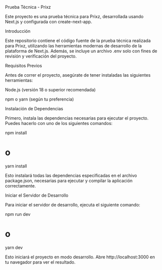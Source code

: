 Prueba Técnica - Prixz

Este proyecto es una prueba técnica para Prixz, desarrollada usando Next.js y configurada con create-next-app.

Introducción

Este repositorio contiene el código fuente de la prueba técnica realizada para Prixz, utilizando las herramientas modernas de desarrollo de la plataforma de Next.js. Además, se incluye un archivo .env solo con fines de revisión y verificación del proyecto.

Requisitos Previos

Antes de correr el proyecto, asegúrate de tener instaladas las siguientes herramientas:

Node.js (versión 18 o superior recomendada)

npm o yarn (según tu preferencia)

Instalación de Dependencias

Primero, instala las dependencias necesarias para ejecutar el proyecto. Puedes hacerlo con uno de los siguientes comandos:

npm install
# o
yarn install

Esto instalará todas las dependencias especificadas en el archivo package.json, necesarias para ejecutar y compilar la aplicación correctamente.

Iniciar el Servidor de Desarrollo

Para iniciar el servidor de desarrollo, ejecuta el siguiente comando:

npm run dev
# o
yarn dev

Esto iniciará el proyecto en modo desarrollo. Abre http://localhost:3000 en tu navegador para ver el resultado.
